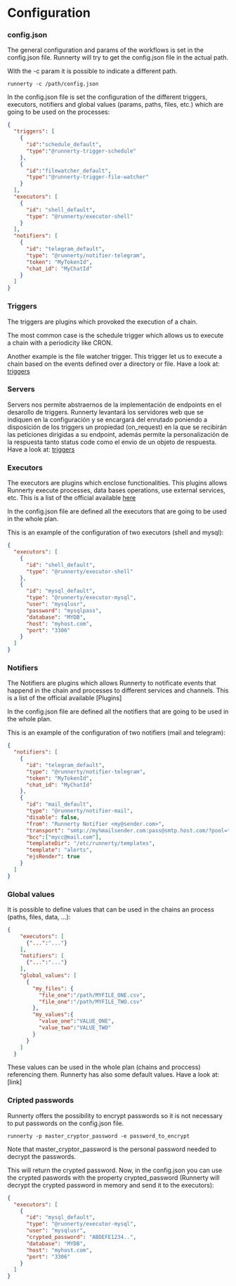# Configuration

### config.json

The general configuration and params of the workflows is set in the config.json file. Runnerty will try to get the config.json file in the actual path.

With the -c param it is possible to indicate a different path. 

```
runnerty -c /path/config.json
```

In the config.json file is set the configuration of the different triggers, executors, notifiers and global values (params, paths, files, etc.) which are going to be used on the processes: 

```json
{
  "triggers": [
    {
      "id":"schedule_default",
      "type":"@runnerty-trigger-schedule"
    },
    {
      "id":"filewatcher_default",
      "type":"@runnerty-trigger-file-watcher"
    }
  ],
  "executors": [
    {
      "id": "shell_default",
      "type": "@runnerty/executor-shell"
    }
  ],
  "notifiers": [
    {
      "id": "telegram_default",
      "type": "@runnerty/notifier-telegram",
      "token": "MyTokenId",
      "chat_id": "MyChatId"
    }
  ]
}
```

### Triggers
The triggers are plugins which provoked the execution of a chain.

The most common case is the schedule trigger which allows us to execute a chain with a periodicity like CRON. 

Another example is the file watcher trigger. This trigger let us to execute a chain based on the events defined over a directory or file.
Have a look at: [triggers](triggers.md)

### Servers
Servers nos permite abstraernos de la implementación de endpoints en el desarollo de triggers. Runnerty levantará los servidores web que se indiquen en la configuración y se encargará del enrutado poniendo a disposición de los triggers un propiedad (on_request) en la que se recibirán las peticiones dirigidas a su endpoint, además permite la personalización de la respuesta tanto status code como el envio de un objeto de respuesta.
Have a look at: [triggers](triggers.md)


### Executors
The executors are plugins which enclose functionalities. This plugins allows Runnerty execute processes, data bases operations, use external services, etc. This is a list of the official available [here](plugins.md)

In the config.json file are defined all the executors that are going to be used in the whole plan.

This is an example of the configuration of two executors (shell and mysql): 

```json
{
  "executors": [
    {
      "id": "shell_default",
      "type": "@runnerty/executor-shell"
    },
    {
      "id": "mysql_default",
      "type": "@runnerty/executor-mysql",
      "user": "mysqlusr",
      "password": "mysqlpass",
      "database": "MYDB",
      "host": "myhost.com",
      "port": "3306"
    }
  ]
}
```

### Notifiers

The Notifiers are plugins which allows Runnerty to notificate events that happend in the chain and processes to different services and channels. This is a list of the official available [Plugins]

In the config.json file are defined all the notifiers that are going to be used in the whole plan.

This is an example of the configuration of two notifiers (mail and telegram):

```json
{
  "notifiers": [
    {
      "id": "telegram_default",
      "type": "@runnerty/notifier-telegram",
      "token": "MyTokenId",
      "chat_id": "MyChatId"
    },
    {
      "id": "mail_default",
      "type": "@runnerty/notifier-mail",
      "disable": false,
      "from": "Runnerty Notifier <my@sender.com>",
      "transport": "smtp://my%mailsender.com:pass@smtp.host.com/?pool=true",
      "bcc":["mycc@mail.com"],
      "templateDir": "/etc/runnerty/templates",
      "template": "alerts",
      "ejsRender": true
    }
  ]
}
```

### Global values

It is possible to define values that can be used in the chains an process (paths, files, data, …):

```json
{
    "executors": [
      {"...":"..."}
    ],
    "notifiers": [
      {"...":"..."}
    ],
    "global_values": [
      {
        "my_files": {
          "file_one":"/path/MYFILE_ONE.csv",
          "file_one":"/path/MYFILE_TWO.csv"
      	},
        "my_values":{
          "value_one":"VALUE_ONE",
          "value_two":"VALUE_TWO"
        }
      }
    ]
  }
```

These values can be used in the whole plan (chains and proccess) referencing them. Runnerty has also some default values. Have a look at: [link]


### Cripted passwords
Runnerty offers the possibility to encrypt passwords so it is not necessary to put passwords on the config.json file.

```
runnerty -p master_cryptor_password -e password_to_encrypt
```

Note that master_cryptor_password is the personal password needed to decrypt the passwords.

This will return the crypted password. Now, in the config.json you can use the crypted paswords with the property crypted_password (Runnerty will decrypt the crypted password in memory and send it to the executors):

```json
{
  "executors": [
    {
      "id": "mysql_default",
      "type": "@runnerty/executor-mysql",
      "user": "mysqlusr",
      "crypted_password": "ABDEFE1234..",
      "database": "MYDB",
      "host": "myhost.com",
      "port": "3306"
    }
  ]
}
```

